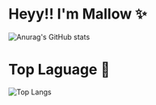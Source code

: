 # Heyy!! I'm Mallow ✨


![Anurag's GitHub stats](https://github-readme-stats.vercel.app/api?username=malfurra&show_icons=true&theme=tokyonight)

# Top Laguage 🔑

![Top Langs](https://github-readme-stats.vercel.app/api/top-langs/?username=malfurra&langs_count=8&theme=tokyonight)